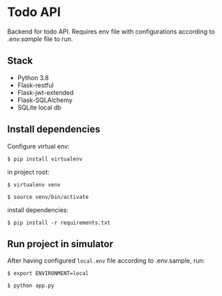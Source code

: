 # Todo API

Backend for todo API. Requires env file with configurations according to _.env.sample_ file to run.

## Stack

- Python 3.8
- Flask-restful
- Flask-jwt-extended
- Flask-SQLAlchemy
- SQLite local db

## Install dependencies

Configure virtual env:

`$ pip install virtualenv`

in project root:

`$ virtualenv venv`

`$ source venv/bin/activate`

install dependencies:

`$ pip install -r requirements.txt`

## Run project in simulator

After having configured `local.env` file according to .env.sample, run:

`$ export ENVIRONMENT=local`

`$ python app.py`
